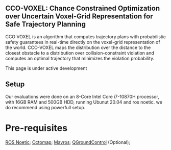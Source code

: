 ## CCO-VOXEL: Chance Constrained Optimization over Uncertain Voxel-Grid Representation for Safe Trajectory Planning

CCO VOXEL is an algorithm that computes trajectory plans with probabilistic safety guarantees in real-time directly on the voxel-grid representation of the world. CCO-VOXEL maps the distribution over the distance to the closest obstacle to a distribution over collision-constraint violation and computes an optimal trajectory that minimizes the violation probability.
 
This page is under active development  


## Setup 

Our evaluations were done on an 8-Core Intel Core i7-10870H processor, with 16GB RAM and 500GB HDD, running Ubunut 20.04 and ros noetic. we do recommend using powerfull setup. 

# Pre-requisites

[ROS Noetic](http://wiki.ros.org/noetic/Installation/Ubuntu);
[Octomap](http://wiki.ros.org/octomap);
[Mavros](https://docs.px4.io/master/en/ros/mavros_installation.html);
[QGroundControl](https://docs.qgroundcontrol.com/master/en/getting_started/download_and_install.html) (Optional);
